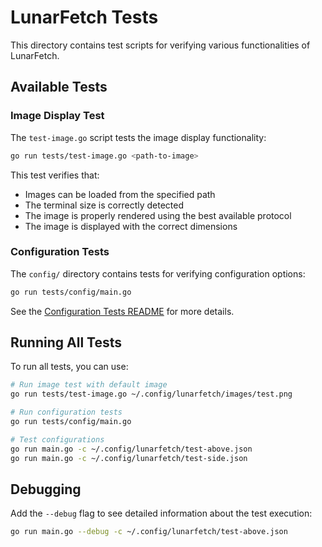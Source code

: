# LunarFetch Tests

This directory contains test scripts for verifying various functionalities of LunarFetch.

## Available Tests

### Image Display Test

The `test-image.go` script tests the image display functionality:

```bash
go run tests/test-image.go <path-to-image>
```

This test verifies that:
- Images can be loaded from the specified path
- The terminal size is correctly detected
- The image is properly rendered using the best available protocol
- The image is displayed with the correct dimensions

### Configuration Tests

The `config/` directory contains tests for verifying configuration options:

```bash
go run tests/config/main.go
```

See the [Configuration Tests README](config/README.md) for more details.

## Running All Tests

To run all tests, you can use:

```bash
# Run image test with default image
go run tests/test-image.go ~/.config/lunarfetch/images/test.png

# Run configuration tests
go run tests/config/main.go

# Test configurations
go run main.go -c ~/.config/lunarfetch/test-above.json
go run main.go -c ~/.config/lunarfetch/test-side.json
```

## Debugging

Add the `--debug` flag to see detailed information about the test execution:

```bash
go run main.go --debug -c ~/.config/lunarfetch/test-above.json
``` 